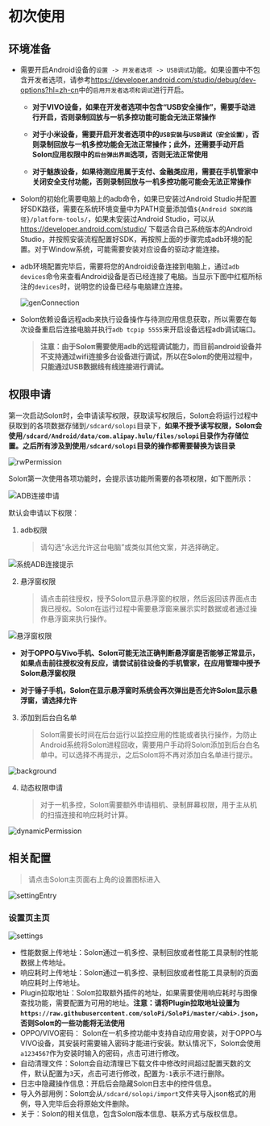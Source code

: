 # 初次使用

## 环境准备

- 需要开启Android设备的`设置 -> 开发者选项 -> USB调试`功能。如果设置中不包含开发者选项，请参考<https://developer.android.com/studio/debug/dev-options?hl=zh-cn>中的`启用开发者选项和调试`进行开启。

  * **对于VIVO设备，如果在开发者选项中包含“USB安全操作”，需要手动进行开启，否则录制回放与一机多控功能可能会无法正常操作**

  * **对于小米设备，需要开启开发者选项中的`USB安装`与`USB调试（安全设置）`，否则录制回放与一机多控功能会无法正常操作；此外，还需要手动开启Soloπ应用权限中的`后台弹出界面`选项，否则无法正常使用**

  * **对于魅族设备，如果待测应用属于支付、金融类应用，需要在手机管家中关闭安全支付功能，否则录制回放与一机多控功能可能会无法正常操作**

- Soloπ的初始化需要电脑上的adb命令，如果已安装过Android Studio并配置好SDK路径，需要在系统环境变量中为PATH变量添加值`${Android SDK的路径}/platform-tools/`，如果未安装过Android Studio，可以从<https://developer.android.com/studio/> 下载适合自己系统版本的Android Studio，并按照安装流程配置好SDK，再按照上面的步骤完成adb环境的配置。对于Window系统，可能需要安装对应设备的驱动才能连接。

- adb环境配置完毕后，需要将您的Android设备连接到电脑上，通过`adb devices`命令来查看Android设备是否已经连接了电脑。当显示下图中红框所标注的`devices`时，说明您的设备已经与电脑建立连接。

  ![genConnection](FirstUse/genConnection.png)

- Soloπ依赖设备远程adb来执行设备操作与待测应用信息获取，所以需要在每次设备重启后连接电脑并执行`adb tcpip 5555`来开启设备远程adb调试端口。

  > **注意：由于Soloπ需要使用adb的远程调试能力，而目前android设备并不支持通过wifi连接多台设备进行调试，所以在Soloπ的使用过程中，只能通过USB数据线有线连接进行调试。**



## 权限申请

第一次启动Soloπ时，会申请读写权限，获取读写权限后，Soloπ会将运行过程中获取到的各项数据存储到`/sdcard/solopi`目录下，**如果不授予读写权限，Soloπ会使用`/sdcard/Android/data/com.alipay.hulu/files/solopi`目录作为存储位置。之后所有涉及到使用`/sdcard/solopi`目录的操作都需要替换为该目录**

  ![rwPermission](FirstUse/rwPermission.png)

Soloπ第一次使用各项功能时，会提示该功能所需要的各项权限，如下图所示：

  ![ADB连接申请](FirstUse/adbPermission.png)

默认会申请以下权限：

1. adb权限

   > 请勾选“永远允许这台电脑”或类似其他文案，并选择确定。

  ![系统ADB连接提示](FirstUse/alwaysAllow.png)

2. 悬浮窗权限

   > 请点击前往授权，授予Soloπ显示悬浮窗的权限，然后返回该界面点击我已授权。Soloπ在运行过程中需要悬浮窗来展示实时数据或者通过操作悬浮窗来执行操作。

  ![悬浮窗权限](FirstUse/floatWindow.png)

* **对于OPPO与Vivo手机、Soloπ可能无法正确判断悬浮窗是否能够正常显示，如果点击前往授权没有反应，请尝试前往设备的手机管家，在应用管理中授予Soloπ悬浮窗权限**

* **对于锤子手机，Soloπ在显示悬浮窗时系统会再次弹出是否允许Soloπ显示悬浮窗，请选择允许**

3. 添加到后台白名单

   > Soloπ需要长时间在后台运行以监控应用的性能或者执行操作，为防止Android系统将Soloπ进程回收，需要用户手动将Soloπ添加到后台白名单中。可以选择不再提示，之后Soloπ将不再对添加白名单进行提示。

  ![background](FirstUse/background.png)

4. 动态权限申请

   > 对于一机多控，Soloπ需要额外申请相机、录制屏幕权限，用于主从机的扫描连接和响应耗时计算。

  ![dynamicPermission](FirstUse/dynamicPermission.png)


## 相关配置

> 请点击Soloπ主页面右上角的设置图标进入

  ![settingEntry](FirstUse/settingEntry.png)

### 设置页主页

  ![settings](FirstUse/settings.png)

- 性能数据上传地址：Soloπ通过一机多控、录制回放或者性能工具录制的性能数据上传地址。
- 响应耗时上传地址：Soloπ通过一机多控、录制回放或者性能工具录制的页面响应耗时上传地址。
- Plugin拉取地址：Soloπ拉取额外插件的地址，如果需要使用响应耗时与图像查找功能，需要配置为可用的地址。**注意：请将Plugin拉取地址设置为`https://raw.githubusercontent.com/soloPi/SoloPi/master/<abi>.json`，否则Soloπ的一些功能将无法使用**
- OPPO/VIVO密码： Soloπ在一机多控功能中支持自动应用安装，对于OPPO与VIVO设备，其安装时需要输入密码才能进行安装。默认情况下，Soloπ会使用`a1234567`作为安装时输入的密码，点击可进行修改。
- 自动清理文件：Soloπ会自动清理已下载文件中修改时间超过配置天数的文件，默认配置为`3`天，点击可进行修改，配置为`-1`表示不进行删除。
- 日志中隐藏操作信息：开启后会隐藏Soloπ日志中的控件信息。
- 导入外部用例：Soloπ会从`/sdcard/solopi/import`文件夹导入json格式的用例，导入完毕后会将原始文件删除。
- 关于：Soloπ的相关信息，包含Soloπ版本信息、联系方式与版权信息。



